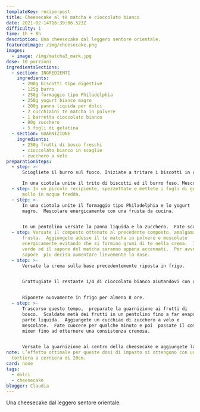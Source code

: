 ```yaml
---
templateKey: recipe-post
title: Cheesecake al tè matcha e cioccolato bianco
date: 2021-02-14T16:39:06.523Z
difficulty: 1
time: 1h + 8h
description: Una cheesecake dal leggero sentore orientale.
featuredimage: /img/cheesecake.png
images:
  - image: /img/matcha3_mark.jpg
dose: 10 porzioni
ingredientsSections:
  - section: INGREDIENTI
    ingredients:
      - 200g biscotti tipo digestive
      - 125g burro
      - 250g formaggio tipo Philadelphia
      - 250g yogurt bianco magro
      - 200g panna liquida per dolci
      - 2 cucchiaini te matcha in polvere
      - 1 barretta cioccolato bianco
      - 80g zucchero
      - 5 fogli di gelatina
  - section: GUARNIZIONE
    ingredients:
      - 250g frutti di bosco freschi
      - cioccolato bianco in scaglie
      - zucchero a velo
preparationSteps:
  - step: >-
      Sciogliete il burro sul fuoco. Iniziate a tritare i biscotti in un mixer.

      In una ciotola unite il trito di biscotti ed il burro fuso. Mescolate in modo tale da inumidire tutto il biscotto con il burro. Versate il composto ottenuto all’interno di una tortiera a cerniera. Livellate e compattate il composto con un cucchiaio. Riponete in frigo.
  - step: In un piccolo recipiente, spezzettate e mettete i fogli di gelatina a
      mollo in acqua fredda.
  - step: >-
      In una ciotola unite il formaggio tipo Philadelphia e lo yogurt
      magro.  Mescolare energicamente con una frusta da cucina.


      In un pentolino versate la panna liquida e lo zucchero.  Fate scaldare a fuoco basso e mescolate.  Aggiungete i 3/4 del cioccolato tagliato precedentement a pezzi molto piccoli.  Continuate a sobollire mescolando fino a quando il cioccolato non si sarà completamente sciolto.  Spegnete il gas ed aggiungete la gelatina ben strizzata.  Mescolate fino a quando si sarà completamente sciolta.
  - step: Versate il composto ottenuto al precedente composto, amalgamando con la
      frusta.  Aggiungete adesso il te matcha in polvere e mescolate
      energicamente evitando che si formino grumi di te nella crema.  Il colore
      verde ed il sapore del matcha saranno appena accennati.  Per avvertire un
      sapore  piu deciso aumentare lievemente la dose.
  - step: >-
      Versate la crema sulla base precedentemente riposta in frigo.


      Grattugiate il restante 1/4 di cioccolato bianco aiutandovi con un pelapatate per creare dei riccioli di cioccolato.  Spolverizzate omogeneamente la crema con i riccioli di cioccolato.


      Riponete nuovamente in frigo per almeno 8 ore.
  - step: >-
      Trascorso questo tempo,  preparate la guarnizione ai frutti di
      bosco.  Scaldate metà dei frutti in un pentolino fino a far evaporare la
      parte liquida.  Aggiungete un cucchiao di zucchero a velo e
      mescolate.  Fate cuocere per qualche minuto e poi  passate il composto al
      mixer fino ad otternere una consistenza cremosa.


      Versate la guarnizione al centro della cheesecake e aggiungete la restante metà dei frutti di bosco freschi.  Spolverizzate con dello zucchero a velo per completare il piatto.
note: L’effetto ottimale per queste dosi di impasto si ottengono con una
  tortiera a cerniera di 20cm.
card: none
tags:
  - dolci
  - cheesecake
blogger: Claudia
---
```

Una cheesecake dal leggero sentore orientale.